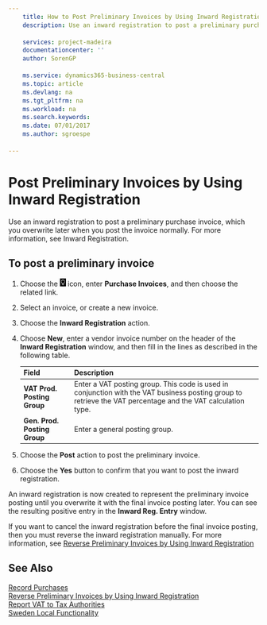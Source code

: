 ```yaml
---
    title: How to Post Preliminary Invoices by Using Inward Registration
    description: Use an inward registration to post a preliminary purchase invoice, which you overwrite later when you post the invoice normally.

    services: project-madeira 
    documentationcenter: ''
    author: SorenGP

    ms.service: dynamics365-business-central
    ms.topic: article
    ms.devlang: na
    ms.tgt_pltfrm: na
    ms.workload: na
    ms.search.keywords:
    ms.date: 07/01/2017
    ms.author: sgroespe

---
```

# Post Preliminary Invoices by Using Inward Registration
Use an inward registration to post a preliminary purchase invoice, which you overwrite later when you post the invoice normally. For more information, see Inward Registration.  

## To post a preliminary invoice  

1.  Choose the ![Search for Page or Report](../../media/ui-search/search_small.png "Search for Page or Report icon") icon, enter **Purchase Invoices**, and then choose the related link.  
2.  Select an invoice, or create a new invoice.  
3.  Choose the **Inward Registration** action.  
4.  Choose **New**, enter a vendor invoice number on the header of the **Inward Registration** window, and then fill in the lines as described in the following table.  

    |Field|Description|  
    |---------------------------------|---------------------------------------|  
    |**VAT Prod. Posting Group**|Enter a VAT posting group. This code is used in conjunction with the VAT business posting group to retrieve the VAT percentage and the VAT calculation type.|  
    |**Gen. Prod. Posting Group**|Enter a general posting group.|  

5.  Choose the **Post** action to post the preliminary invoice.  
6.  Choose the **Yes** button to confirm that you want to post the inward registration.  

An inward registration is now created to represent the preliminary invoice posting until you overwrite it with the final invoice posting later. You can see the resulting positive entry in the **Inward Reg. Entry** window.  

If you want to cancel the inward registration before the final invoice posting, then you must reverse the inward registration manually. For more information, see [Reverse Preliminary Invoices by Using Inward Registration](how-to-reverse-preliminary-invoices-by-using-inward-registration.md)  

## See Also  
 [Record Purchases](../../purchasing-how-record-purchases.md)   
 [Reverse Preliminary Invoices by Using Inward Registration](how-to-reverse-preliminary-invoices-by-using-inward-registration.md)   
 [Report VAT to Tax Authorities](../../finance-how-report-vat.md)   
 [Sweden Local Functionality](sweden-local-functionality.md)

